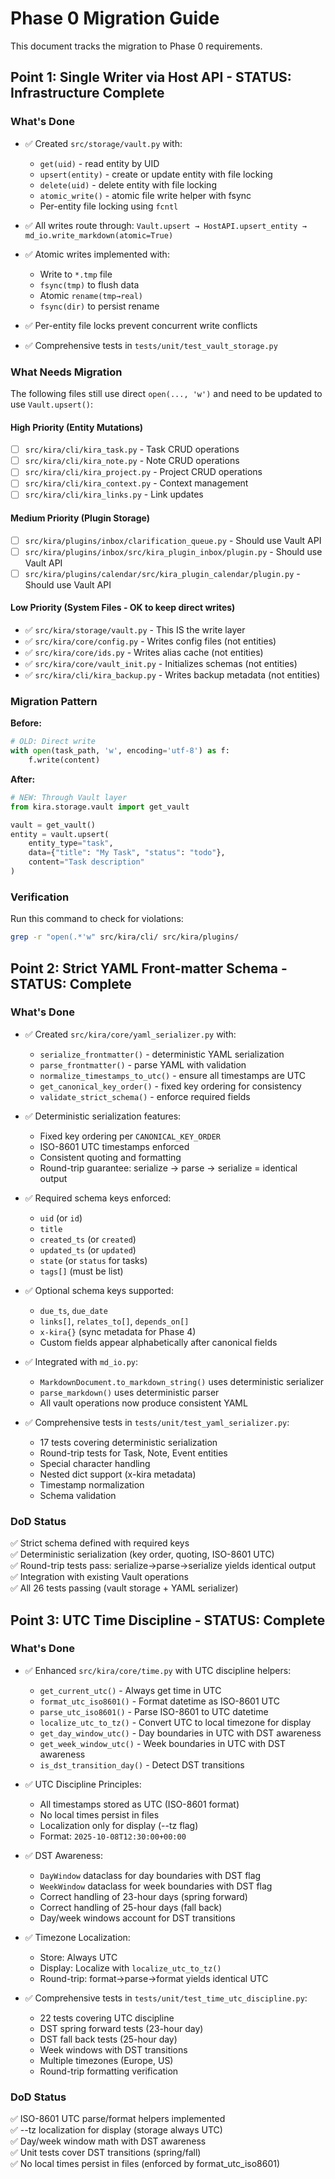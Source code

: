 # Phase 0 Migration Guide

This document tracks the migration to Phase 0 requirements.

## Point 1: Single Writer via Host API - STATUS: Infrastructure Complete

### What's Done

- ✅ Created `src/storage/vault.py` with:
  - `get(uid)` - read entity by UID
  - `upsert(entity)` - create or update entity with file locking
  - `delete(uid)` - delete entity with file locking
  - `atomic_write()` - atomic file write helper with fsync
  - Per-entity file locking using `fcntl`
  
- ✅ All writes route through: `Vault.upsert → HostAPI.upsert_entity → md_io.write_markdown(atomic=True)`

- ✅ Atomic writes implemented with:
  - Write to `*.tmp` file
  - `fsync(tmp)` to flush data
  - Atomic `rename(tmp→real)`
  - `fsync(dir)` to persist rename

- ✅ Per-entity file locks prevent concurrent write conflicts

- ✅ Comprehensive tests in `tests/unit/test_vault_storage.py`

### What Needs Migration

The following files still use direct `open(..., 'w')` and need to be updated to use `Vault.upsert()`:

#### High Priority (Entity Mutations)
- [ ] `src/kira/cli/kira_task.py` - Task CRUD operations
- [ ] `src/kira/cli/kira_note.py` - Note CRUD operations  
- [ ] `src/kira/cli/kira_project.py` - Project CRUD operations
- [ ] `src/kira/cli/kira_context.py` - Context management
- [ ] `src/kira/cli/kira_links.py` - Link updates

#### Medium Priority (Plugin Storage)
- [ ] `src/kira/plugins/inbox/clarification_queue.py` - Should use Vault API
- [ ] `src/kira/plugins/inbox/src/kira_plugin_inbox/plugin.py` - Should use Vault API
- [ ] `src/kira/plugins/calendar/src/kira_plugin_calendar/plugin.py` - Should use Vault API

#### Low Priority (System Files - OK to keep direct writes)
- ✅ `src/kira/storage/vault.py` - This IS the write layer
- ✅ `src/kira/core/config.py` - Writes config files (not entities)
- ✅ `src/kira/core/ids.py` - Writes alias cache (not entities)
- ✅ `src/kira/core/vault_init.py` - Initializes schemas (not entities)
- ✅ `src/kira/cli/kira_backup.py` - Writes backup metadata (not entities)

### Migration Pattern

**Before:**
```python
# OLD: Direct write
with open(task_path, 'w', encoding='utf-8') as f:
    f.write(content)
```

**After:**
```python
# NEW: Through Vault layer
from kira.storage.vault import get_vault

vault = get_vault()
entity = vault.upsert(
    entity_type="task",
    data={"title": "My Task", "status": "todo"},
    content="Task description"
)
```

### Verification

Run this command to check for violations:
```bash
grep -r "open(.*'w" src/kira/cli/ src/kira/plugins/
```

## Point 2: Strict YAML Front-matter Schema - STATUS: Complete

### What's Done

- ✅ Created `src/kira/core/yaml_serializer.py` with:
  - `serialize_frontmatter()` - deterministic YAML serialization
  - `parse_frontmatter()` - parse YAML with validation
  - `normalize_timestamps_to_utc()` - ensure all timestamps are UTC
  - `get_canonical_key_order()` - fixed key ordering for consistency
  - `validate_strict_schema()` - enforce required fields

- ✅ Deterministic serialization features:
  - Fixed key ordering per `CANONICAL_KEY_ORDER`
  - ISO-8601 UTC timestamps enforced
  - Consistent quoting and formatting
  - Round-trip guarantee: serialize → parse → serialize = identical output

- ✅ Required schema keys enforced:
  - `uid` (or `id`)
  - `title`
  - `created_ts` (or `created`)
  - `updated_ts` (or `updated`)  
  - `state` (or `status` for tasks)
  - `tags[]` (must be list)

- ✅ Optional schema keys supported:
  - `due_ts`, `due_date`
  - `links[]`, `relates_to[]`, `depends_on[]`
  - `x-kira{}` (sync metadata for Phase 4)
  - Custom fields appear alphabetically after canonical fields

- ✅ Integrated with `md_io.py`:
  - `MarkdownDocument.to_markdown_string()` uses deterministic serializer
  - `parse_markdown()` uses deterministic parser
  - All vault operations now produce consistent YAML

- ✅ Comprehensive tests in `tests/unit/test_yaml_serializer.py`:
  - 17 tests covering deterministic serialization
  - Round-trip tests for Task, Note, Event entities
  - Special character handling
  - Nested dict support (x-kira metadata)
  - Timestamp normalization
  - Schema validation

### DoD Status

✅ Strict schema defined with required keys  
✅ Deterministic serialization (key order, quoting, ISO-8601 UTC)  
✅ Round-trip tests pass: serialize→parse→serialize yields identical output  
✅ Integration with existing Vault operations  
✅ All 26 tests passing (vault storage + YAML serializer)

## Point 3: UTC Time Discipline - STATUS: Complete

### What's Done

- ✅ Enhanced `src/kira/core/time.py` with UTC discipline helpers:
  - `get_current_utc()` - Always get time in UTC
  - `format_utc_iso8601()` - Format datetime as ISO-8601 UTC
  - `parse_utc_iso8601()` - Parse ISO-8601 to UTC datetime
  - `localize_utc_to_tz()` - Convert UTC to local timezone for display
  - `get_day_window_utc()` - Day boundaries in UTC with DST awareness
  - `get_week_window_utc()` - Week boundaries in UTC with DST awareness
  - `is_dst_transition_day()` - Detect DST transitions

- ✅ UTC Discipline Principles:
  - All timestamps stored as UTC (ISO-8601 format)
  - No local times persist in files
  - Localization only for display (--tz flag)
  - Format: `2025-10-08T12:30:00+00:00`

- ✅ DST Awareness:
  - `DayWindow` dataclass for day boundaries with DST flag
  - `WeekWindow` dataclass for week boundaries with DST flag
  - Correct handling of 23-hour days (spring forward)
  - Correct handling of 25-hour days (fall back)
  - Day/week windows account for DST transitions

- ✅ Timezone Localization:
  - Store: Always UTC
  - Display: Localize with `localize_utc_to_tz()`
  - Round-trip: format→parse→format yields identical UTC

- ✅ Comprehensive tests in `tests/unit/test_time_utc_discipline.py`:
  - 22 tests covering UTC discipline
  - DST spring forward tests (23-hour day)
  - DST fall back tests (25-hour day)
  - Week windows with DST transitions
  - Multiple timezones (Europe, US)
  - Round-trip formatting verification

### DoD Status

✅ ISO-8601 UTC parse/format helpers implemented  
✅ --tz localization for display (storage always UTC)  
✅ Day/week window math with DST awareness  
✅ Unit tests cover DST transitions (spring/fall)  
✅ No local times persist in files (enforced by format_utc_iso8601)

